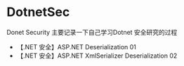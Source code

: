 # DotnetSec
Donet Security
主要记录一下自己学习Dotnet 安全研究的过程

- 【.NET 安全】ASP.NET Deserialization 01
- 【.NET 安全】ASP.NET XmlSerializer Deserialization 02

